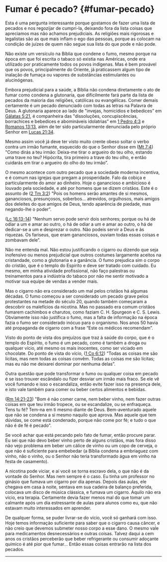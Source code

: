 # Fumar é pecado? {#fumar-pecado}

Esta é uma pergunta interessante porque gostamos de fazer uma lista de pecados e nos regozijar de cumpri-la, deixando fora da lista coisas que apreciamos mas não achamos prejudiciais. As religiões mais rigorosas e legalistas são as que mais inflam o ego das pessoas, porque as colocam na condição de juízes de quem não segue sua lista do que pode e não pode.

Não existe um versículo na Bíblia que condene o fumo, mesmo porque na época em que foi escrita o tabaco só existia nas Américas, onde era utilizado por praticamente todos os povos indígenas. Mas é bem provável que os povos, principalmente do Oriente, já praticassem algum tipo de inalação de fumaça ou vapores de substâncias estimulantes ou alucinógenas.

Embora prejudicial para a saúde, a Bíblia não condena diretamente o ato de fumar como condena a glutonaria, que dificilmente fará parte da lista de pecados da maioria das religiões, católicas ou evangélicas. Comer demais certamente é um pecado denunciado com todas as letras na Palavra de Deus. A glutonaria aparece ao lado de &quot;invejas, homicídios e bebedices” em [Gálatas 5:21](http://bibliaonline.com.br/acf/gl/5/21), é companheira das &quot;dissoluções, concupiscências, borrachices e bebedices e abomináveis idolatrias” em [1 Pedro 4:3](http://bibliaonline.com.br/acf/1pe/4/3) e [Romanos 13:13](http://bibliaonline.com.br/acf/rm/13/13), além de ter sido particularmente denunciada pelo próprio Senhor em [Lucas 21:34](http://bibliaonline.com.br/acf/lc/21/34).

Mesmo assim você já deve ter visto muito crente obeso soltar o verbo contra um irmão fumante, esquecido do que o Senhor disse em ([Mt 7:4](http://bibliaonline.com.br/acf/mt/7/4)) &quot;Como dirás a teu irmão: Deixa-me tirar o argueiro do teu olho, estando uma trave no teu? Hipócrita, tira primeiro a trave do teu olho, e então cuidarás em tirar o argueiro do olho do teu irmão”.

O mesmo acontece com outro pecado que a sociedade moderna incentiva, e é comum nas igrejas que pregam a prosperidade. Falo da cobiça e particularmente do amor ao dinheiro. Hoje o ganancioso e ambicioso é louvado pela sociedade, e até por homens que se dizem cristãos. Este é o assunto de ([2 Tm 3:2](http://bibliaonline.com.br/acf/2tm/3/2)) &quot;Pois os homens serão amantes de si mesmos, gananciosos, presunçosos, soberbos... atrevidos, orgulhosos, mais amigos dos deleites do que amigos de Deus, tendo aparência de piedade, mas negando-lhe o poder”.

([Lc 16:13-14](http://bibliaonline.com.br/acf/lc/16/13-14)) &quot;Nenhum servo pode servir dois senhores; porque ou há de odiar a um e amar ao outro, o há de odiar a um e amar ao outro, o há de dedicar-se a um e desprezar o outro. Não podeis servir a Deus e às riquezas. Os fariseus, que eram gananciosos, ouviam todas essas coisas e zombavam dele”.

Não me entenda mal. Não estou justificando o cigarro ou dizendo que seja inofensivo ou menos prejudicial que outros costumes largamente aceitos na cristandade, como a glutonaria e a ganância. O fumo prejudica sim o corpo do cristão, que é o templo do Espírito e deve ser tratado com cuidado. Eu mesmo, em minha atividade profissional, não faço palestras ou treinamentos para a indústria do tabaco por não me sentir motivado a motivar sua equipe de vendas a vender mais.

Mas o cigarro não era considerado um mal pelos cristãos há algumas décadas. O fumo começou a ser considerado um pecado grave pelos protestantes na metade do século 20, quando também começaram a descobrir os malefícios da nicotina. Mas no passado era comum cristãos fumarem cachimbos e charutos, como faziam C. H. Spurgeon e C. S. Lewis. Obviamente isso não justifica o fumo, mas a falta de informação na época fazia o fumo ser considerado inócuo para o organismo. Nos anos 50 havia até propaganda de cigarro com a frase “Este os médicos recomendam”.

Visto do ponto de vista dos prejuízos que traz à saúde do corpo, que é o templo do Espírito, o fumo é um pecado, como é também a droga ou qualquer vício, até mesmo os mais inocentes, como ser viciado em chocolate. Do ponto de vista do vício, ([1 Co 6:12](http://bibliaonline.com.br/acf/1co/6/12)) &quot;Todas as coisas me são lícitas, mas nem todas as coisas convêm. Todas as coisas me são lícitas; mas eu não me deixarei dominar por nenhuma delas”.

Outra questão que pode transformar o fumo ou qualquer coisa em pecado é se isso trouxer escândalo ou fizer desviar um irmão mais fraco. Se ele vê você fumando e isso o escandaliza, então evite fazer isso na presença dele, e isto vale também para comer ou beber certos alimentos e bebidas.

([Rm 14:21-23](http://bibliaonline.com.br/acf/rm/14/21-23)) &quot;Bom é não comer carne, nem beber vinho, nem fazer outras coisas em que teu irmão tropece, ou se escandalize, ou se enfraqueça. Tens tu fé? Tem-na em ti mesmo diante de Deus. Bem-aventurado aquele que não se condena a si mesmo naquilo que aprova. Mas aquele que tem dúvidas, se come está condenado, porque não come por fé; e tudo o que não é de fé é pecado&quot;.

Se você achar que está pecando pelo fato de fumar, então procure parar. Eu sei que não devo beber vinho perto de alguns cristãos, mas fora disso não vejo problema em beber um cálice de vinho ou um copo de cerveja, o que não é suficiente para embebedar (a Bíblia condena a embriaguez com vinho, não o vinho, ou o Senhor não teria transformado água em vinho na festa de casamento).

A nicotina pode viciar, e aí você se torna escravo dela, o que não é da vontade do Senhor. Mas nem sempre é o caso. Eu tinha um professor no ginásio que fumava um cigarro por dia apenas. Depois das aulas, ele chegava em casa à noite, sentava em sua cadeira de balanço preferida, colocava um disco de música clássica, e fumava um cigarro. Aquilo não era vício, era terapia. Certamente devia fazer menos mal do que tomar um calmante após um dia estressante de aulas para alunos como eu, que não estavam muito interessados em aprender.

De qualquer forma, se puder livrar-se do vício, você só ganhará com isso. Hoje temos informação suficiente para saber que o cigarro causa câncer, e não creio que devemos submeter nosso corpo a esse dano. O mesmo vale para medicamentos desnecessários e outras coisas. Talvez daqui a cem anos os cristãos perceberão que beber refrigerante ou consumir adoçante químico é até pior que fumar... Então essas coisas entrarão na lista dos pecados.

*****